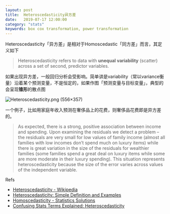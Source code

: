 ```yaml
---
layout: post
title:  Heteroscedasticity异方差
date:   2019-07-17 12:00:00
category: "stats"
keywords: box cox transformation, power transformation
---
```


Heteroscedasticity「异方差」是相对于Homoscedastic「同方差」而言，其定义如下
> Heteroscedasticity refers to data with **unequal variability** (scatter) across a set of second, predictor variables.

如果出现异方差，一般回归分析会受影响。简单讲是variability（常以variance衡量）沿着某个预测变量，不是恒定的，如果作图「预测变量与目标变量」，典型的会呈现**锥形**的散点图

![Heteroscedasticity.png (556×357)](https://upload.wikimedia.org/wikipedia/commons/a/a5/Heteroscedasticity.png)

一个例子，比如用家庭年收入预测在奢侈品上的花费，则奢侈品花费即是异方差的。

> As expected, there is a strong, positive association between income and spending.  Upon examining the residuals we detect a problem – the residuals are very small for low values of family income (almost all families with low incomes don’t spend much on luxury items) while there is great variation in the size of the residuals for wealthier families (some families spend a great deal on luxury items while some are more moderate in their luxury spending).  This situation represents heteroscedasticity because the size of the error varies across values of the independent variable. 

Refs

+ [Heteroscedasticity - Wikipedia](https://en.wikipedia.org/wiki/Heteroscedasticity)
+ [Heteroscedasticity: Simple Definition and Examples](https://www.statisticshowto.datasciencecentral.com/heteroscedasticity-simple-definition-examples/)
+ [Homoscedasticity - Statistics Solutions](https://www.statisticssolutions.com/homoscedasticity/)
+ [Confusing Stats Terms Explained: Heteroscedasticity](http://www.statsmakemecry.com/smmctheblog/confusing-stats-terms-explained-heteroscedasticity-heteroske.html)




